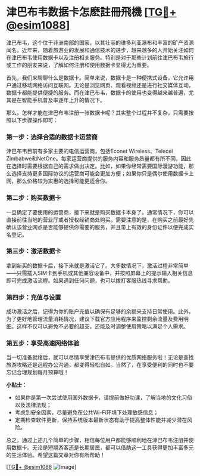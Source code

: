 # 津巴布韦数据卡怎麽註冊飛機 [[TG💪+ @esim1088](https://t.me/s/esim1088)]

津巴布韦，这个位于非洲南部的国家，以其壮丽的维多利亚瀑布和丰富的矿产资源闻名。近年来，随着旅游业的发展和通信技术的进步，越来越多的人开始关注如何在津巴布韦使用数据卡以及注册相关服务。特别是对于那些计划前往津巴布韦旅行或工作的朋友来说，了解如何注册和使用数据卡显得尤为重要。

首先，我们来聊聊什么是数据卡。简单来说，数据卡是一种便携式设备，它允许用户通过移动网络访问互联网。无论是浏览网页、观看视频还是进行社交媒体互动，数据卡都能提供便捷的服务。而在津巴布韦，数据卡的使用也变得越来越普遍，尤其是在智能手机普及率逐年上升的情况下。

那么，怎样才能在津巴布韦注册一张数据卡呢？其实整个过程并不复杂，只需要按照以下步骤操作即可：

### 第一步：选择合适的数据卡运营商

津巴布韦目前有多家主要的电信运营商，包括Econet Wireless、Telecel Zimbabwe和NetOne。每家运营商提供的服务内容和服务质量都有所不同，因此在选择时需要根据自己的需求做出决定。比如，如果你经常需要国际漫游功能，那么选择支持更多国际协议的运营商可能会更加方便；如果你只是偶尔使用数据卡上网，那么价格较为实惠的选择可能更适合你。

### 第二步：购买数据卡

一旦确定了要使用的运营商，接下来就是购买数据卡本身了。通常情况下，你可以直接前往当地的营业厅或者授权经销商处购买。需要注意的是，在购买之前最好先确认该营业网点是否能够提供你需要的服务，并且带上有效的身份证件以便完成实名登记。

### 第三步：激活数据卡

拿到新买的数据卡后，接下来就是激活它了。大多数情况下，激活过程非常简单——只需插入SIM卡到手机或其他兼容设备中，并按照屏幕上的提示输入相关信息即可完成激活流程。如果遇到任何问题，也可以拨打客服热线寻求帮助。

### 第四步：充值与设置

成功激活之后，记得为你的账户充值以确保有足够的余额来支持日常使用。此外，为了更好地管理流量消耗情况，建议下载官方应用程序来监控剩余流量及费用明细。这样不仅可以避免不必要的超支，还能及时调整使用策略以满足个人需求。

### 第五步：享受高速网络体验

当一切准备就绪后，就可以尽情享受津巴布韦提供的优质网络服务啦！无论是查找旅游攻略还是远程办公沟通，都变得轻松自如。当然了，在享受便利的同时也不要忘记合理规划每月预算哦！

**小贴士：**
- 如果你是第一次尝试使用国外数据卡，请提前做好功课，了解当地的文化习俗以及法律法规；
- 考虑到安全因素，尽量避免在公共Wi-Fi环境下处理敏感信息；
- 定期检查软件更新，保持系统版本最新状态有助于提高整体性能并减少潜在风险。

总之，通过上述几个简单的步骤，相信每位用户都能够顺利地在津巴布韦注册并使用数据卡。无论是短期游客还是长期居民，都可以借助这一工具获得更加丰富多元的生活体验。希望这篇文章对你有所帮助！

[[TG💪+ @esim1088](https://t.me/s/esim1088) ![Image](https://i.postimg.cc/4NQfJmqS/Snipaste-2025-05-13-00-14-12.png)]
